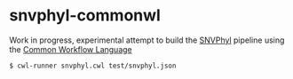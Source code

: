 # snvphyl-commonwl

Work in progress, experimental attempt to build the [SNVPhyl](https://snvphyl.readthedocs.io/en/latest/) pipeline using the [Common Workflow Language](http://commonwl.org) 

```
$ cwl-runner snvphyl.cwl test/snvphyl.json
```
